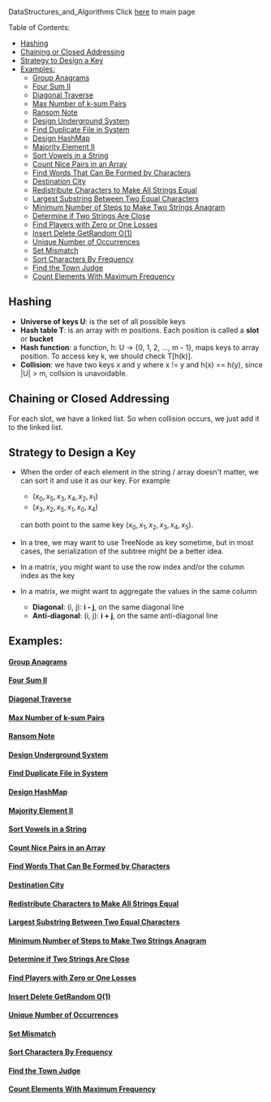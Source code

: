DataStructures_and_Algorithms
Click [here](../README.md) to main page

Table of Contents:
- [Hashing](#hashing)
- [Chaining or Closed Addressing](#chaining-or-closed-addressing)
- [Strategy to Design a Key](#strategy-to-design-a-key)
- [Examples:](#examples)
    - [Group Anagrams](#group-anagrams)
    - [Four Sum II](#four-sum-ii)
    - [Diagonal Traverse](#diagonal-traverse)
    - [Max Number of k-sum Pairs](#max-number-of-k-sum-pairs)
    - [Ransom Note](#ransom-note)
    - [Design Underground System](#design-underground-system)
    - [Find Duplicate File in System](#find-duplicate-file-in-system)
    - [Design HashMap](#design-hashmap)
    - [Majority Element II](#majority-element-ii)
    - [Sort Vowels in a String](#sort-vowels-in-a-string)
    - [Count Nice Pairs in an Array](#count-nice-pairs-in-an-array)
    - [Find Words That Can Be Formed by Characters](#find-words-that-can-be-formed-by-characters)
    - [Destination City](#destination-city)
    - [Redistribute Characters to Make All Strings Equal](#redistribute-characters-to-make-all-strings-equal)
    - [Largest Substring Between Two Equal Characters](#largest-substring-between-two-equal-characters)
    - [Minimum Number of Steps to Make Two Strings Anagram](#minimum-number-of-steps-to-make-two-strings-anagram)
    - [Determine if Two Strings Are Close](#determine-if-two-strings-are-close)
    - [Find Players with Zero or One Losses](#find-players-with-zero-or-one-losses)
    - [Insert Delete GetRandom O(1)](#insert-delete-getrandom-o1)
    - [Unique Number of Occurrences](#unique-number-of-occurrences)
    - [Set Mismatch](#set-mismatch)
    - [Sort Characters By Frequency](#sort-characters-by-frequency)
    - [Find the Town Judge](#find-the-town-judge)
    - [Count Elements With Maximum Frequency](#count-elements-with-maximum-frequency)

## Hashing
- **Universe of keys U**: is the set of all possible keys
- **Hash table T**: is an array with m positions. Each position is called a **slot** or **bucket**
- **Hash function**: a function, h: U -> {0, 1, 2, ..., m - 1}, maps keys to array position. To access key k, we should check T[h(k)].
- **Collision**: we have two keys x and y where x != y and h(x) == h(y), since |U| > m, collsion is unavoidable.

## Chaining or Closed Addressing
For each slot, we have a linked list. So when collision occurs, we just add it to the linked list.

## Strategy to Design a Key
- When the order of each element in the string / array doesn't matter, we can sort it and use it as our key. For example
  - $(x_0, x_5, x_3, x_4, x_2, x_1)$
  - $(x_3, x_2, x_5, x_1, x_0, x_4)$
  
  can both point to the same key $(x_0, x_1, x_2, x_3, x_4, x_5)$. 
- In a tree, we may want to use TreeNode as key sometime, but in most cases, the serialization of the subtree might be a better idea. 
- In a matrix, you might want to use the row index and/or the column index as the key
- In a matrix, we might want to aggregate the values in the same column
  - **Diagonal**: (i, j): **i - j**, on the same diagonal line
  - **Anti-diagonal**: (i, j): **i + j**, on the same anti-diagonal line

## Examples:
#### [Group Anagrams](group_anagrams/description.md)
#### [Four Sum II](four_sum_II/description.md)
#### [Diagonal Traverse](diagonal_traverse/description.md)
#### [Max Number of k-sum Pairs](max_numbers_of_k_sum_pairs/description.md)
#### [Ransom Note](ransom_note/description.md)
#### [Design Underground System](design_underground_system/description.md)
#### [Find Duplicate File in System](./find_duplicate_file_in_system/description.md)
#### [Design HashMap](./design_hashmap/description.md)
#### [Majority Element II](./majority_element_II/description.md)
#### [Sort Vowels in a String](./sort_vowels_in_a_string/description.md)
#### [Count Nice Pairs in an Array](./count_nice_pairs_in_an_array/description.md)
#### [Find Words That Can Be Formed by Characters](./find_words_that_can_be_formed_by_characters/description.md)
#### [Destination City](./destination_city/description.md)
#### [Redistribute Characters to Make All Strings Equal](./redistribute_characters_to_make_all_strings_equal/description.md)
#### [Largest Substring Between Two Equal Characters](./largest_substring_between_two_equal_characters/descritpion.md)
#### [Minimum Number of Steps to Make Two Strings Anagram](./minimum_number_of_steps_to_make_two_strings_anagram/description.md)
#### [Determine if Two Strings Are Close](./determine_if_two_strings_are_close/description.md)
#### [Find Players with Zero or One Losses](./find_players_with_zero_or_one_losses/description.md)
#### [Insert Delete GetRandom O(1)](./insert_delete_get_random/description.md)
#### [Unique Number of Occurrences](./unique_number_of_occurrences/description.md)
#### [Set Mismatch](./set_mismatch/description.md)
#### [Sort Characters By Frequency](./sort_characters_by_frequency/description.md)
#### [Find the Town Judge](./find_the_town_judge/description.md)
#### [Count Elements With Maximum Frequency](./count_elements_with_maximum_frequency/description.md)
